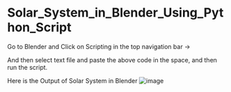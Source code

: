 # Solar_System_in_Blender_Using_Python_Script

Go to Blender and Click on Scripting in the top navigation bar -> 

And then select text file and paste the above code in the space, and then run the script. 

Here is the Output of Solar System in Blender
![image](https://github.com/Bajrang01/Solar_System_in_Blender_Using_Python_Script/assets/76958447/ee58fcd5-7f9f-4299-8a0c-bc83b2a4d44f)
